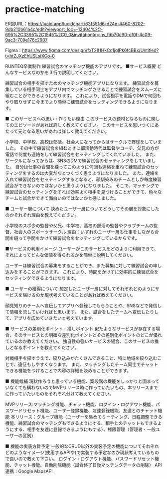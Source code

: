 # practice-matching
ER図URL：https://lucid.app/lucidchart/63f551d6-d24e-4460-8202-9db210b61a4c/edit?viewport_loc=-12404%2C-695%2C3395%2C1545%2C0_0&invitationId=inv_fdb70c90-cf0f-4c09-9ac3-709e176c2907

Figma：https://www.figma.com/design/fxT281HkCc1jgIPk6fcBBx/Untitled?t=htZJXzEhUSLsIXCo-0


RUNTEQ卒業制作 練習試合のマッチング機能のアプリです。
■サービス概要
どんなサービスなのかを３行で説明してください。

練習試合の相手を探すためのマッチング機能アプリになります。
練習試合を募集している相手同士をアプリ内でマッチングさせることで練習試合をスムーズに組むことができるようになります。
これにより、試合相手を電話やDMで何回もやり取りせずに今までより簡単に練習試合をセッティングできるようになります。

■ このサービスへの思い・作りたい理由
このサービスの題材となるものに関してのエピソードがあれば詳しく教えてください。
このサービスを思いつくにあたって元となる思いがあれば詳しく教えてください。

小学校、中学校、高校は部活、社会人になってからはサークルで野球をしていました。
その中で練習試合を組むときに部活動時代は監督やコーチ、父兄の方が電話で何度も連絡をして練習試合をセッティングしてくれていました。
また、サークルになってからは、SNSのDMで練習試合のセッティングをしていました。
自分は仕事の合間を縫ってこのように何回も連絡を重ねて練習試合のセッティングをするのは大変だなとつくづく思うようになりました。
また、連絡を入れて練習試合をセッティングするとなると、顔馴染みのチームとしか毎度練習試合ができないのではないかと思うようになりました。
そこで、マッチングで練習試合のセッティングをすれば効率よく相手を見つけることができて、色々なチームと試合ができて面白いのではないかと感じました。

■ ユーザー層について
決めたユーザー層についてどうしてその層を対象にしたのかそれぞれ理由を教えてください。

小学校のスポ少の監督や父兄、中学校、高校の部活の監督やクラブチームの監督、社会人のスポーツサークル
理由：いずれのユーザー層も仕事をしながら合間を縫って手間をかけて練習試合をセッティングしているからです。

■サービスの利用イメージ
ユーザーがこのサービスをどのように利用できて、それによってどんな価値を得られるかを簡単に説明してください。

ユーザーは練習試合の募集をすることができ、また募集に対して練習試合の申し込みをすることができます。
これにより、時間をかけずに効率的に練習試合をセッティングできるようになります。

■ ユーザーの獲得について
想定したユーザー層に対してそれぞれどのようにサービスを届けるのか現状考えていることがあれば教えてください。

顔見知りのチームへ宣伝してアプリへ登録してもらうことや、SNSなどで発信して情報を流していければと思います。
また、試合をしたチームへ宣伝したりして、アプリを広めていきたいと考えています。

■ サービスの差別化ポイント・推しポイント
似たようなサービスが存在する場合、そのサービスとの明確な差別化ポイントとその差別化ポイントのどこが優れているのか教えてください。
独自性の強いサービスの場合、このサービスの推しとなるポイントを教えてください。

対戦相手を探すうえで、絞り込みがたくさんできること、特に地域を絞り込むことで、遠征もしやすくなります。
また、マッチングしたチーム同士でチャットできる機能をつけることで内容の詳細を決めることができます。

■ 機能候補
現状作ろうと思っている機能、案段階の機能をしっかりと固まっていなくても構わないのでMVPリリース時に作っていたいもの、本リリースまでに作っていたいものをそれぞれ分けて教えてください。

MVPリリース:マッチング機能、チャット機能、ログイン・ログアウト機能、パスワードリセット機能、ユーザー登録機能、友達登録機能、友達とのチャット機能
本リリース：グループ機能（ユーザーを集めてミーティング、日程調整できる機能、練習試合のマッチングもできるようにする、相手とのチャットもできるようにする、相手を友達に登録できるようにもする）、権限管理（管理者・一般ユーザーの区別）
          

■ 機能の実装方針予定
一般的なCRUD以外の実装予定の機能についてそれぞれどのようなイメージ(使用するAPIや)で実装する予定なのか現状考えているもので良いので教えて下さい。
ログイン・ログアウト機能、パスワードリセット機能、チャット機能、自動削除機能（試合終了日後マッチングデータの削除）
API連携：Google MapsAPI